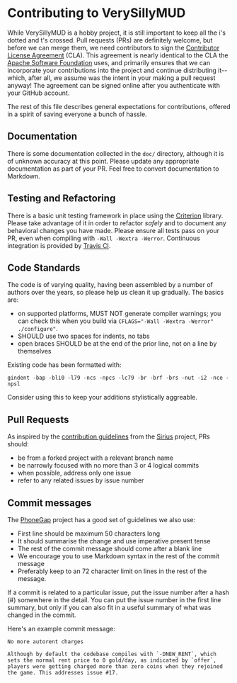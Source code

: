 # Contributing to VerySillyMUD

While VerySillyMUD is a hobby project, it is still important to keep all the
i's dotted and t's crossed. Pull requests (PRs) are definitely welcome, but
before we can merge them, we need contributors to sign the
[Contributor License
Agreement](https://www.clahub.com/agreements/jonm/SillyMUD) (CLA). This
agreement is nearly identical to the CLA the [Apache Software
Foundation](https://www.apache.org/) uses, and primarily ensures that
we can incorporate your contributions into the project and continue
distributing it--which, after all, we assume was the intent in your
making a pull request anyway! The agreement can be signed online after
you authenticate with your GitHub account.

The rest of this file describes general expectations for
contributions, offered in a spirit of saving everyone a bunch of hassle.

## Documentation

There is some documentation collected in the `doc/` directory,
although it is of unknown accuracy at this point. Please update any
appropriate documentation as part of your PR. Feel free to convert
documentation to Markdown.

## Testing and Refactoring

There is a basic unit testing framework in place using the
[Criterion](https://github.com/Snaipe/Criterion/) library. Please take
advantage of it in order to refactor _safely_ and to document any
behavioral changes you have made. Please ensure all tests pass on your
PR, even when compiling with `-Wall -Wextra -Werror`. Continuous
integration is provided by [Travis
CI](https://travis-ci.org/jonm/SillyMUD).

## Code Standards

The code is of varying quality, having been assembled by a number of
authors over the years, so please help us clean it up gradually. The
basics are:
* on supported platforms, MUST NOT generate compiler warnings; you
can check this when you build via
`CFLAGS="-Wall -Wextra -Werror" ./configure"`.
* SHOULD use two spaces for indents, no tabs
* open braces SHOULD be at the end of the prior line, not on a line by
themselves

Existing code has been formatted with:

`gindent -bap -bli0 -l79 -ncs -npcs -lc79 -br -brf -brs -nut -i2
-nce -npsl`

Consider using this to keep your additions stylistically aggreable.


## Pull Requests

As inspired by the [contribution
guidelines](https://github.com/Comcast/sirius/blob/master/CONTRIBUTING.md)
from the [Sirius](https://github.com/Comcast/sirius) project, PRs
should:
* be from a forked project with a relevant branch name
* be narrowly focused with no more than 3 or 4 logical commits
* when possible, address only one issue
* refer to any related issues by issue number

## Commit messages

The
[PhoneGap](https://github.com/phonegap/phonegap/wiki/Git-Commit-Message-Format)
project has a good set of guidelines we also use:

* First line should be maximum 50 characters long
* It should summarise the change and use imperative present tense
* The rest of the commit message should come after a blank line
* We encourage you to use Markdown syntax in the rest of the commit
message
* Preferably keep to an 72 character limit on lines in the rest of the
message.

If a commit is related to a particular issue, put the issue number
after a hash (#) somewhere in the detail. You can put the issue number
in the first line summary, but only if you can also fit in a useful
summary of what was changed in the commit.

Here's an example commit message:

```
No more autorent charges

Although by default the codebase compiles with `-DNEW_RENT`, which
sets the normal rent price to 0 gold/day, as indicated by `offer`,
players were getting charged more than zero coins when they rejoined
the game. This addresses issue #17.
```



